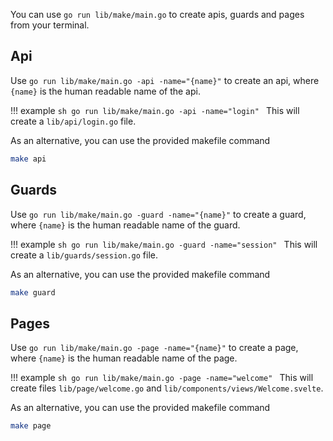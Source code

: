 You can use `go run lib/make/main.go` to create apis, guards and pages from your terminal.

## Api

Use `go run lib/make/main.go -api -name="{name}"` to create an api, where `{name}` is the human readable name of the api.

!!! example
    ```sh
    go run lib/make/main.go -api -name="login"
    ```
    This will create a `lib/api/login.go` file.

As an alternative, you can use the provided makefile command

```sh
make api
```

## Guards

Use `go run lib/make/main.go -guard -name="{name}"` to create a guard, where `{name}` is the human readable name of the guard.

!!! example
    ```sh
    go run lib/make/main.go -guard -name="session"
    ```
    This will create a `lib/guards/session.go` file.

As an alternative, you can use the provided makefile command

```sh
make guard
```

## Pages

Use `go run lib/make/main.go -page -name="{name}"` to create a page, where `{name}` is the human readable name of the page.

!!! example
    ```sh
    go run lib/make/main.go -page -name="welcome"
    ```
    This will create files `lib/page/welcome.go` and `lib/components/views/Welcome.svelte`.

As an alternative, you can use the provided makefile command

```sh
make page
```
